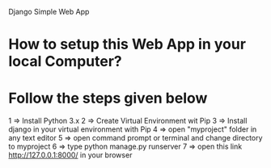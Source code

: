 Django Simple Web App

# How to setup this Web App in your local Computer?
# Follow the steps given below

1 => Install Python 3.x
2 => Create Virtual Environment wit Pip
3 => Install django in your virtual environment with Pip
4 => open "myproject" folder in any text editor
5 => open command prompt or terminal and change directory to myproject
6 => type python manage.py runserver
7 => open this link http://127.0.0.1:8000/ in your browser
